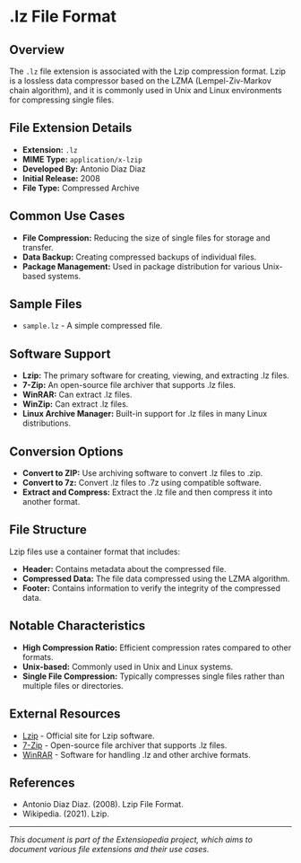 # .lz File Format

## Overview

The `.lz` file extension is associated with the Lzip compression format. Lzip is a lossless data compressor based on the LZMA (Lempel-Ziv-Markov chain algorithm), and it is commonly used in Unix and Linux environments for compressing single files.

## File Extension Details

- **Extension:** `.lz`
- **MIME Type:** `application/x-lzip`
- **Developed By:** Antonio Diaz Diaz
- **Initial Release:** 2008
- **File Type:** Compressed Archive

## Common Use Cases

- **File Compression:** Reducing the size of single files for storage and transfer.
- **Data Backup:** Creating compressed backups of individual files.
- **Package Management:** Used in package distribution for various Unix-based systems.

## Sample Files

- `sample.lz` - A simple compressed file.

## Software Support

- **Lzip:** The primary software for creating, viewing, and extracting .lz files.
- **7-Zip:** An open-source file archiver that supports .lz files.
- **WinRAR:** Can extract .lz files.
- **WinZip:** Can extract .lz files.
- **Linux Archive Manager:** Built-in support for .lz files in many Linux distributions.

## Conversion Options

- **Convert to ZIP:** Use archiving software to convert .lz files to .zip.
- **Convert to 7z:** Convert .lz files to .7z using compatible software.
- **Extract and Compress:** Extract the .lz file and then compress it into another format.

## File Structure

Lzip files use a container format that includes:
- **Header:** Contains metadata about the compressed file.
- **Compressed Data:** The file data compressed using the LZMA algorithm.
- **Footer:** Contains information to verify the integrity of the compressed data.

## Notable Characteristics

- **High Compression Ratio:** Efficient compression rates compared to other formats.
- **Unix-based:** Commonly used in Unix and Linux systems.
- **Single File Compression:** Typically compresses single files rather than multiple files or directories.

## External Resources

- [Lzip](http://www.nongnu.org/lzip/) - Official site for Lzip software.
- [7-Zip](https://www.7-zip.org/) - Open-source file archiver that supports .lz files.
- [WinRAR](https://www.rarlab.com/) - Software for handling .lz and other archive formats.

## References

- Antonio Diaz Diaz. (2008). Lzip File Format.
- Wikipedia. (2021). Lzip.

---

*This document is part of the Extensiopedia project, which aims to document various file extensions and their use cases.*
